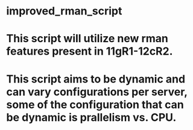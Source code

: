 # improved_rman_script
# This script will utilize new rman features present in 11gR1-12cR2.
# This script aims to be dynamic and can vary configurations per server, some of the configuration that can be dynamic is prallelism vs. CPU. 
